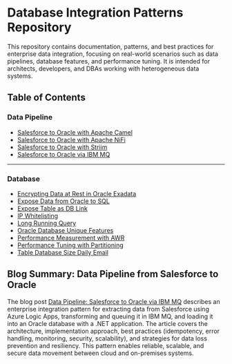 # Database Integration Patterns Repository

This repository contains documentation, patterns, and best practices for enterprise data integration, focusing on real-world scenarios such as data pipelines, database features, and performance tuning. It is intended for architects, developers, and DBAs working with heterogeneous data systems.


## Table of Contents


### Data Pipeline
- [Salesforce to Oracle with Apache Camel](Data_Pipeline/apache_camel_route_dsl.md)
- [Salesforce to Oracle with Apache NiFi](Data_Pipeline/apache_nifi.md)
- [Salesforce to Oracle with Striim](Data_Pipeline/striim_salesforce_reader_cdc.md)
- [Salesforce to Oracle via IBM MQ](Data_Pipeline/IBM.md)

---

### Database
- [Encrypting Data at Rest in Oracle Exadata](Database/Encryption_Data_at_Rest.md)
- [Expose Data from Oracle to SQL](Database/Expose_data_oracle_to_sql.md)
- [Expose Table as DB Link](Database/Expose_table_as_db_link.md)
- [IP Whitelisting](Database/IP_Whitelisting.MD)
- [Long Running Query](Database/Long_Running_Query.MD)
- [Oracle Database Unique Features](Database/Oracle_Database_Unique_Features.md)
- [Performance Measurement with AWR](Database/Performance_measure_awr.md)
- [Performance Tuning with Partitioning](Database/Performance_tune_partition.md)
- [Table Database Size Daily Email](Database/Table_Database_Size_Daily_email.MD)

## Blog Summary: Data Pipeline from Salesforce to Oracle

The blog post [Data Pipeline: Salesforce to Oracle via IBM MQ](Data_Pipeline/IBM.md) describes an enterprise integration pattern for extracting data from Salesforce using Azure Logic Apps, transforming and queuing it in IBM MQ, and loading it into an Oracle database with a .NET application. The article covers the architecture, implementation approach, best practices (idempotency, error handling, monitoring, security, scalability), and strategies for data loss prevention and resiliency. This pattern enables reliable, scalable, and secure data movement between cloud and on-premises systems.

